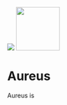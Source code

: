 ![]("https://github.com/vivienphang/wal-ETZ-FE/blob/main/public/images/AELogo.png)
<img src="https://github.com/vivienphang/wal-ETZ-FE/blob/main/public/images/AELogo.png" logo-src="https://github.com/vivienphang/wal-ETZ-FE/blob/main/public/images/AELogo.png" width="100" height="100" />


# Aureus

Aureus is 
